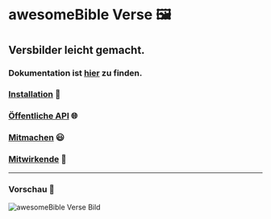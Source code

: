 # awesomeBible Verse 🖼️
## Versbilder leicht gemacht.
### Dokumentation ist [hier](https://awesomedocs.wordpress.com/verse/) zu finden.

### [Installation](https://awesomedocs.wordpress.com/verse/installation/) :wrench:
### [Öffentliche API](https://awesomedocs.wordpress.com/verse/offentliche-api/) :globe_with_meridians:
### [Mitmachen](https://awesomedocs.wordpress.com/verse/mitmachen/) :smiley:
### [Mitwirkende](https://awesomedocs.wordpress.com/verse/mitwirkende/) :sparkling_heart:

* * *

### Vorschau :star2:
![awesomeBible Verse Bild](https://verse.awesomebible.de)
